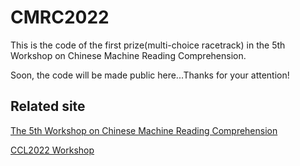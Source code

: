 # CMRC2022
This is the code of the first prize(multi-choice racetrack) in the 5th Workshop on Chinese Machine Reading Comprehension.

Soon, the code will be made public here...Thanks for your attention!

## Related site
[The 5th Workshop on Chinese Machine Reading Comprehension](https://hfl-rc.com/cmrc2022/)

[CCL2022 Workshop](http://cips-cl.org/static/CCL2022/cclEval/taskResults/index.html#%E8%AF%84%E6%B5%8B%E4%BB%BB%E5%8A%A1-10%E7%AC%AC%E4%BA%94%E5%B1%8A%E8%AE%AF%E9%A3%9E%E6%9D%AF%E4%B8%AD%E6%96%87%E6%9C%BA%E5%99%A8%E9%98%85%E8%AF%BB%E7%90%86%E8%A7%A3%E8%AF%84%E6%B5%8B)
